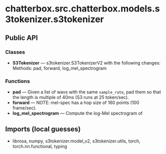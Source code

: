 # chatterbox.src.chatterbox.models.s3tokenizer.s3tokenizer

## Public API

### Classes
- **S3Tokenizer** — s3tokenizer.S3TokenizerV2 with the following changes:  
  Methods: pad, forward, log_mel_spectrogram

### Functions
- **pad** — Given a list of wavs with the same `sample_rate`, pad them so that the length is multiple of 40ms (S3 runs at 25 token/sec).
- **forward** — NOTE: mel-spec has a hop size of 160 points (100 frame/sec).
- **log_mel_spectrogram** — Compute the log-Mel spectrogram of

## Imports (local guesses)
- librosa, numpy, s3tokenizer.model_v2, s3tokenizer.utils, torch, torch.nn.functional, typing